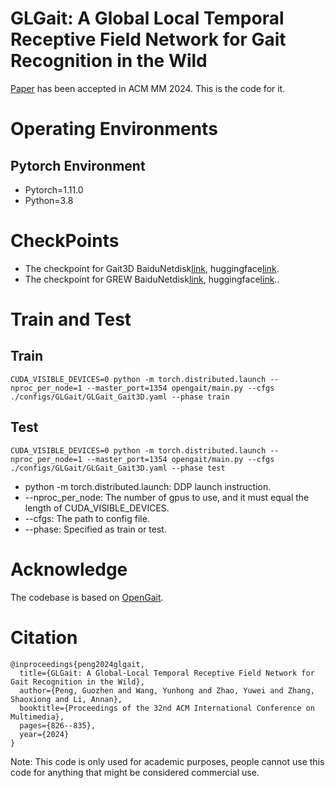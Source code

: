 # GLGait: A Global Local Temporal Receptive Field Network for Gait Recognition in the Wild
[Paper](https://arxiv.org/abs/2408.06834) has been accepted in ACM MM 2024. This is the code for it.
# Operating Environments
## Pytorch Environment
* Pytorch=1.11.0
* Python=3.8
# CheckPoints
* The checkpoint for Gait3D BaiduNetdisk[link](https://pan.baidu.com/s/1quNAQ1pTOHUa3tpfGCQ7IQ?pwd=fue3), huggingface[link](https://huggingface.co/bgdpgz/GLGait/tree/main/GLGait).
* The checkpoint for GREW BaiduNetdisk[link](https://pan.baidu.com/s/1H41p_FQjSkL8Jn_2xWWsLA?pwd=soci), huggingface[link](https://huggingface.co/bgdpgz/GLGait/tree/main/GLGait)..
# Train and Test
## Train
```
CUDA_VISIBLE_DEVICES=0 python -m torch.distributed.launch --nproc_per_node=1 --master_port=1354 opengait/main.py --cfgs ./configs/GLGait/GLGait_Gait3D.yaml --phase train
```
## Test
```
CUDA_VISIBLE_DEVICES=0 python -m torch.distributed.launch --nproc_per_node=1 --master_port=1354 opengait/main.py --cfgs ./configs/GLGait/GLGait_Gait3D.yaml --phase test
```
* python -m torch.distributed.launch: DDP launch instruction.
* --nproc_per_node: The number of gpus to use, and it must equal the length of CUDA_VISIBLE_DEVICES.
* --cfgs: The path to config file.
* --phase: Specified as train or test.
# Acknowledge
The codebase is based on [OpenGait](https://github.com/ShiqiYu/OpenGait).
# Citation
```
@inproceedings{peng2024glgait,
  title={GLGait: A Global-Local Temporal Receptive Field Network for Gait Recognition in the Wild},
  author={Peng, Guozhen and Wang, Yunhong and Zhao, Yuwei and Zhang, Shaoxiong and Li, Annan},
  booktitle={Proceedings of the 32nd ACM International Conference on Multimedia},
  pages={826--835},
  year={2024}
}

```
Note: This code is only used for academic purposes, people cannot use this code for anything that might be considered commercial use.
